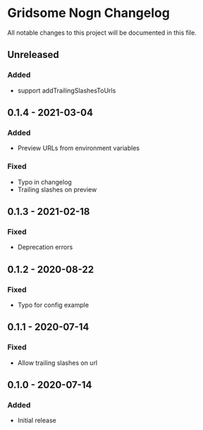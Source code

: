 # Gridsome Nogn Changelog

All notable changes to this project will be documented in this file.

## Unreleased

### Added  
- support addTrailingSlashesToUrls

## 0.1.4 - 2021-03-04  

### Added
- Preview URLs from environment variables

### Fixed  
- Typo in changelog
- Trailing slashes on preview

## 0.1.3 - 2021-02-18
### Fixed
- Deprecation errors

## 0.1.2 - 2020-08-22
### Fixed
- Typo for config example

## 0.1.1 - 2020-07-14
### Fixed
- Allow trailing slashes on url

## 0.1.0 - 2020-07-14
### Added
- Initial release
